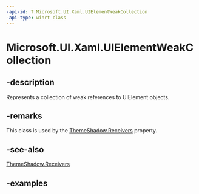 ```yaml
---
-api-id: T:Microsoft.UI.Xaml.UIElementWeakCollection
-api-type: winrt class
---
```


<!-- Class syntax.
public class UIElementWeakCollection : IIterable<UIElement>, IVector<UIElement>
-->

# Microsoft.UI.Xaml.UIElementWeakCollection

## -description

Represents a collection of weak references to UIElement objects. 

## -remarks

This class is used by the [ThemeShadow.Receivers](../microsoft.ui.xaml.media/themeshadow_receivers.md) property.

## -see-also

[ThemeShadow.Receivers](../microsoft.ui.xaml.media/themeshadow_receivers.md)

## -examples

